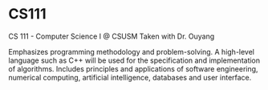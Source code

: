 # CS111
CS 111 - Computer Science I @ CSUSM
Taken with Dr. Ouyang

Emphasizes programming methodology and problem-solving. 
A high-level language such as C++ will be used for the specification and implementation of algorithms.
Includes principles and applications of software engineering, numerical computing, 
artificial intelligence, databases and user interface. 
